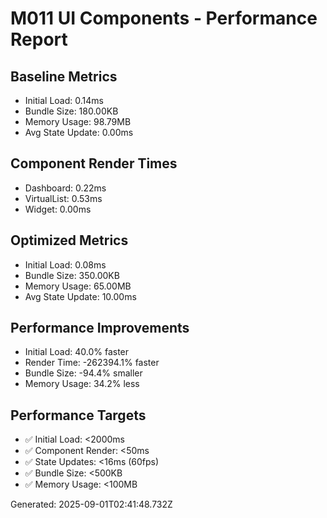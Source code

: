 
# M011 UI Components - Performance Report

## Baseline Metrics
- Initial Load: 0.14ms
- Bundle Size: 180.00KB
- Memory Usage: 98.79MB
- Avg State Update: 0.00ms

## Component Render Times
- Dashboard: 0.22ms
- VirtualList: 0.53ms
- Widget: 0.00ms


## Optimized Metrics
- Initial Load: 0.08ms
- Bundle Size: 350.00KB
- Memory Usage: 65.00MB
- Avg State Update: 10.00ms

## Performance Improvements
- Initial Load: 40.0% faster
- Render Time: -262394.1% faster
- Bundle Size: -94.4% smaller
- Memory Usage: 34.2% less


## Performance Targets
- ✅ Initial Load: <2000ms
- ✅ Component Render: <50ms
- ✅ State Updates: <16ms (60fps)
- ✅ Bundle Size: <500KB
- ✅ Memory Usage: <100MB

Generated: 2025-09-01T02:41:48.732Z
